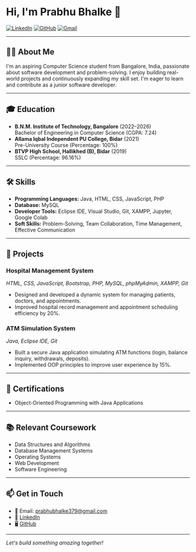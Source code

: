 # Hi, I'm Prabhu Bhalke 👋

[![LinkedIn](https://img.shields.io/badge/LinkedIn-blue?logo=linkedin&style=flat&link=https://linkedin.com/in/prabhu-bhalke)](https://linkedin.com/in/prabhu-bhalke)
[![GitHub](https://img.shields.io/badge/GitHub-black?logo=github&style=flat&link=https://github.com/Prabhubhalke)](https://github.com/Prabhubhalke)
[![Gmail](https://img.shields.io/badge/Email-red?logo=gmail&style=flat&link=mailto:prabhubhalke379@gmail.com)](mailto:prabhubhalke379@gmail.com)

---

## 👨‍💻 About Me

I'm an aspiring Computer Science student from Bangalore, India, passionate about software development and problem-solving. I enjoy building real-world projects and continuously expanding my skill set. I'm eager to learn and contribute as a junior software developer.

---

## 🎓 Education

- **B.N.M. Institute of Technology, Bangalore** (2022–2026)  
  Bachelor of Engineering in Computer Science (CGPA: 7.24)
- **Allama Iqbal Independent PU College, Bidar** (2021)  
  Pre-University Course (Percentage: 100%)
- **BTVP High School, Hallikhed (B), Bidar** (2019)  
  SSLC (Percentage: 96.16%)

---

## 🛠️ Skills

- **Programming Languages:** Java, HTML, CSS, JavaScript, PHP
- **Database:** MySQL
- **Developer Tools:** Eclipse IDE, Visual Studio, Git, XAMPP, Jupyter, Google Colab
- **Soft Skills:** Problem-Solving, Team Collaboration, Time Management, Effective Communication

---

## 🚀 Projects

### Hospital Management System  
*HTML, CSS, JavaScript, Bootstrap, PHP, MySQL, phpMyAdmin, XAMPP, Git*  
- Designed and developed a dynamic system for managing patients, doctors, and appointments.
- Improved hospital record management and appointment scheduling efficiency by 20%.

### ATM Simulation System  
*Java, Eclipse IDE, Git*  
- Built a secure Java application simulating ATM functions (login, balance inquiry, withdrawals, deposits).
- Implemented OOP principles to improve user experience by 15%.

---

## 📜 Certifications

- Object-Oriented Programming with Java Applications

---

## 📚 Relevant Coursework

- Data Structures and Algorithms
- Database Management Systems
- Operating Systems
- Web Development
- Software Engineering

---

## 📫 Get in Touch

- 📧 Email: [prabhubhalke379@gmail.com](mailto:prabhubhalke379@gmail.com)
- 💼 [LinkedIn](https://linkedin.com/in/prabhu-bhalke)
- 🖥️ [GitHub](https://github.com/Prabhubhalke)

---

*Let's build something amazing together!*
